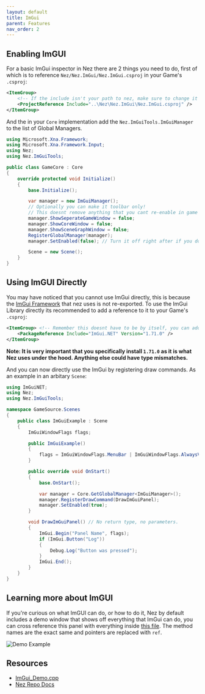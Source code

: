 ```yaml
---
layout: default
title: ImGui
parent: Features
nav_order: 2
---
```


## Enabling ImGUI

For a basic ImGui inspector in Nez there are 2 things you need to do, first of which is to 
reference `Nez/Nez.ImGui/Nez.ImGui.csproj` in your Game's `.csproj`:

```xml
<ItemGroup>
    <!-- If the include isn't your path to nez, make sure to change it below! -->
    <ProjectReference Include="..\Nez\Nez.ImGui\Nez.ImGui.csproj" /> 
</ItemGroup>
```

And the in your `Core` implementation add the `Nez.ImGuiTools.ImGuiManager` to the list of Global
Managers.

```csharp
using Microsoft.Xna.Framework;
using Microsoft.Xna.Framework.Input;
using Nez;
using Nez.ImGuiTools;

public class GameCore : Core
{
    override protected void Initialize()
    {
        base.Initialize();

        var manager = new ImGuiManager();
        // Optionally you can make it toolbar only!
        // This doesnt remove anything that you cant re-enable in game while you debug.
        manager.ShowSeperateGameWindow = false;
        manager.ShowCoreWindow = false;
        manager.ShowSceneGraphWindow = false;
        RegisterGlobalManager(manager);
        manager.SetEnabled(false); // Turn it off right after if you don't need to immediately use it.

        Scene = new Scene();
    }
}
```

## Using ImGUI Directly

You may have noticed that you cannot use ImGui directly, this is because the
[ImGui Framework](https://github.com/mellinoe/ImGui.NET) that nez uses is not re-exported. To
use the ImGui Library directly its recommended to add a reference to it to your Game's `.csproj`:

```xml
<ItemGroup> <!-- Remember this doesnt have to be by itself, you can add this to any ItemGroup -->
    <PackageReference Include="ImGui.NET" Version="1.71.0" />
</ItemGroup>
```

**Note: It is very important that you specifically install `1.71.0` as it is what Nez uses under
the hood. Anything else could have type mismatches.**

And you can now directly use the ImGui by registering draw commands. As an example in an arbitary
`Scene`:

```csharp
using ImGuiNET;
using Nez;
using Nez.ImGuiTools;

namespace GameSource.Scenes
{
    public class ImGuiExample : Scene
    {
        ImGuiWindowFlags flags;

        public ImGuiExample()
        {
            flags = ImGuiWindowFlags.MenuBar | ImGuiWindowFlags.AlwaysVerticalScrollbar;
        }

        public override void OnStart()
        {
            base.OnStart();

            var manager = Core.GetGlobalManager<ImGuiManager>();
            manager.RegisterDrawCommand(DrawImGuiPanel);
            manager.SetEnabled(true);
        }

        void DrawImGuiPanel() // No return type, no parameters.
        {
            ImGui.Begin("Panel Name", flags);
            if (ImGui.Button("Log"))
            {
                Debug.Log("Button was pressed");
            }
            ImGui.End();
        }
    }
}
```

## Learning more about ImGUI

If you're curious on what ImGUI can do, or how to do it, Nez by default includes a demo window
that shows off everything that ImGui can do, you can cross reference this panel with everything
inside [this file](https://github.com/ocornut/imgui/blob/master/imgui_demo.cpp). The method names
are the exact same and pointers are replaced with `ref`.

![Demo Example]({{site.baseurl}}/assets/example/imguiDemo.png)

## Resources

- [ImGui_Demo.cpp](https://github.com/ocornut/imgui/blob/master/imgui_demo.cpp)
- [Nez Repo Docs](https://github.com/prime31/Nez/blob/master/FAQs/DearImGui.md)